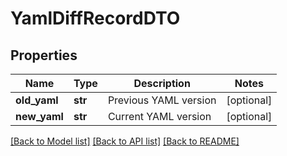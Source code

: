 # YamlDiffRecordDTO

## Properties
Name | Type | Description | Notes
------------ | ------------- | ------------- | -------------
**old_yaml** | **str** | Previous YAML version | [optional] 
**new_yaml** | **str** | Current YAML version | [optional] 

[[Back to Model list]](../README.md#documentation-for-models) [[Back to API list]](../README.md#documentation-for-api-endpoints) [[Back to README]](../README.md)

